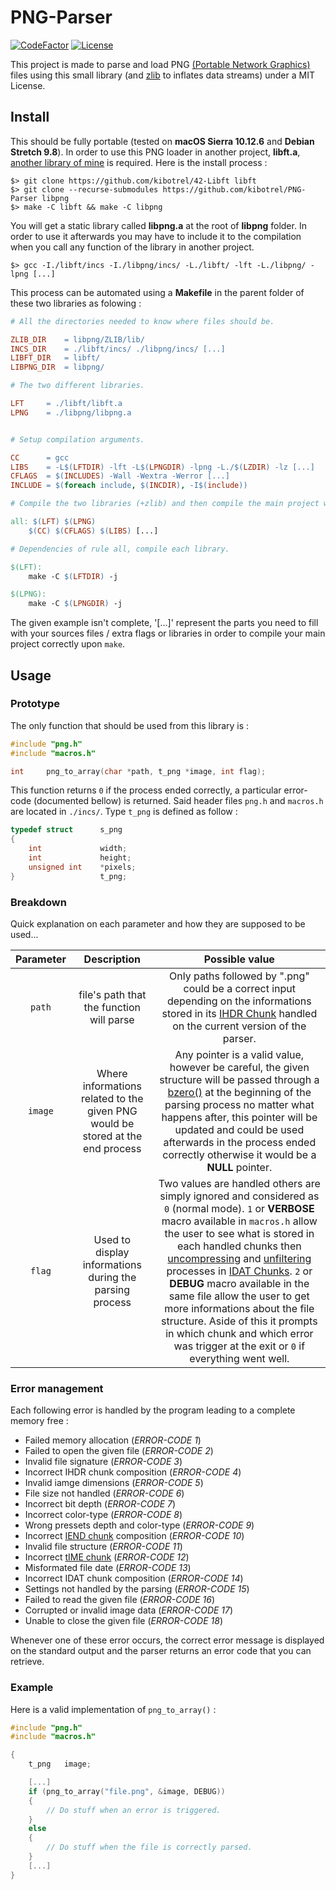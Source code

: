 # PNG-Parser
[![CodeFactor](https://www.codefactor.io/repository/github/kibotrel/png-parser/badge)](https://www.codefactor.io/repository/github/kibotrel/png-parser) [![License](http://img.shields.io/:license-mit-blue.svg?style=flat-square)](http://badges.mit-license.org)

This project is made to parse and load PNG [(Portable Network Graphics)](https://en.wikipedia.org/wiki/Portable_Network_Graphics) files using this small library (and [zlib](https://github.com/madler/zlib) to inflates data streams) under a MIT License.

## Install

This should be fully portable (tested on **macOS Sierra 10.12.6** and **Debian Stretch 9.8**). In order to use this PNG loader in another project, **libft.a**, [another library of mine](https://github.com/kibotrel/42-Libft) is required. Here is the install process :
```shell
$> git clone https://github.com/kibotrel/42-Libft libft
$> git clone --recurse-submodules https://github.com/kibotrel/PNG-Parser libpng
$> make -C libft && make -C libpng
```

You will get a static library called **libpng.a** at the root of **libpng** folder. In order to use it afterwards you may have to include it to the compilation when you call any function of the library in another project.
```shell
$> gcc -I./libft/incs -I./libpng/incs/ -L./libft/ -lft -L./libpng/ -lpng [...]
```

This process can be automated using a **Makefile** in the parent folder of these two libraries as folowing :
```Makefile
# All the directories needed to know where files should be.

ZLIB_DIR	= libpng/ZLIB/lib/
INCS_DIR	= ./libft/incs/ ./libpng/incs/ [...]
LIBFT_DIR	= libft/
LIBPNG_DIR	= libpng/

# The two different libraries.

LFT     = ./libft/libft.a
LPNG    = ./libpng/libpng.a


# Setup compilation arguments.

CC      = gcc
LIBS    = -L$(LFTDIR) -lft -L$(LPNGDIR) -lpng -L./$(LZDIR) -lz [...]
CFLAGS  = $(INCLUDES) -Wall -Wextra -Werror [...]
INCLUDE = $(foreach include, $(INCDIR), -I$(include))

# Compile the two libraries (+zlib) and then compile the main project where png_to_array() is used.

all: $(LFT) $(LPNG)
	$(CC) $(CFLAGS) $(LIBS) [...]

# Dependencies of rule all, compile each library.

$(LFT):
	make -C $(LFTDIR) -j

$(LPNG):
	make -C $(LPNGDIR) -j
```

The given example isn't complete, '[...]' represent the parts you need to fill with your sources files / extra flags or libraries in order to compile your main project correctly upon `make`.

## Usage
### Prototype
The only function that should be used from this library is :
```C
#include "png.h"
#include "macros.h"

int     png_to_array(char *path, t_png *image, int flag);
```

This function returns `0` if the process ended correctly, a particular error-code (documented bellow) is returned. Said header files `png.h` and `macros.h` are located in `./incs/`. Type `t_png` is defined as follow :
```C
typedef struct      s_png
{
    int             width;
    int             height;
    unsigned int    *pixels;
}                   t_png;
```
### Breakdown

Quick explanation on each parameter and how they are supposed to be used...

Parameter | Description | Possible value
:---: | :---: | :---:
`path` | file's path that the function will parse | Only paths followed by ".png" could be a correct input depending on the informations stored in its [IHDR Chunk](https://www.w3.org/TR/2003/REC-PNG-20031110/#11IHDR) handled on the current version of the parser.
`image` | Where informations related to the given PNG would be stored at the end process | Any pointer is a valid value, however be careful, the given structure will be passed through a [bzero()](http://man7.org/linux/man-pages/man3/bzero.3.html) at the beginning of the parsing process no matter what happens after, this pointer will be updated and could be used afterwards in the process ended correctly otherwise it would be a **NULL** pointer.
`flag` | Used to display informations during the parsing process | Two values are handled others are simply ignored and considered as `0` (normal mode). `1` or **VERBOSE** macro available in `macros.h` allow the user to see what is stored in each handled chunks then [uncompressing](https://www.w3.org/TR/2003/REC-PNG-20031110/#10Compression) and [unfiltering](https://www.w3.org/TR/2003/REC-PNG-20031110/#9Filters) processes in [IDAT Chunks](https://www.w3.org/TR/2003/REC-PNG-20031110/#11IDAT). `2` or **DEBUG** macro available in the same file allow the user to get more informations about the file structure. Aside of this it prompts in which chunk and which error was trigger at the exit or `0` if everything went well.

### Error management
Each following error is handled by the program leading to a complete memory free :

* Failed memory allocation (*ERROR-CODE 1*)
* Failed to open the given file (*ERROR-CODE 2*)
* Invalid file signature (*ERROR-CODE 3*)
* Incorrect IHDR chunk composition (*ERROR-CODE 4*)
* Invalid iamge dimensions (*ERROR-CODE 5*)
* File size not handled (*ERROR-CODE 6*)
* Incorrect bit depth (*ERROR-CODE 7*)
* Incorrect color-type (*ERROR-CODE 8*)
* Wrong pressets depth and color-type (*ERROR-CODE 9*)
* Incorrect [IEND chunk](https://www.w3.org/TR/2003/REC-PNG-20031110/#11IEND) composition (*ERROR-CODE 10*)
* Invalid file structure (*ERROR-CODE 11*)
* Incorrect [tIME chunk](https://www.w3.org/TR/2003/REC-PNG-20031110/#11tIME) (*ERROR-CODE 12*)
* Misformated file date (*ERROR-CODE 13*)
* Incorrect IDAT chunk composition (*ERROR-CODE 14*)
* Settings not handled by the parsing (*ERROR-CODE 15*)
* Failed to read the given file (*ERROR-CODE 16*)
* Corrupted or invalid image data (*ERROR-CODE 17*)
* Unable to close the given file (*ERROR-CODE 18*)

Whenever one of these error occurs, the correct error message is displayed on the standard output and the parser returns an error code that you can retrieve.

### Example

Here is a valid implementation of `png_to_array()` :
```C
#include "png.h"
#include "macros.h"

{
    t_png   image;

    [...]
    if (png_to_array("file.png", &image, DEBUG))
    {
        // Do stuff when an error is triggered.
    }
    else
    {
        // Do stuff when the file is correctly parsed.
    }
    [...]
}
```
